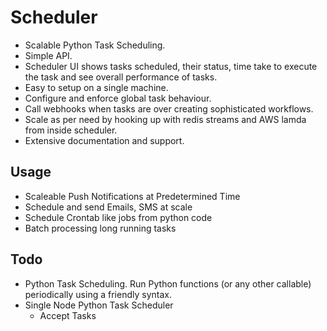 # Scheduler

- Scalable Python Task Scheduling.
- Simple API.
- Scheduler UI shows tasks scheduled, their status, time take to execute the task and see overall performance of tasks.
- Easy to setup on a single machine.
- Configure and enforce global task behaviour.
- Call webhooks when tasks are over creating sophisticated workflows.
- Scale as per need by hooking up with redis streams and AWS lamda from inside scheduler.
- Extensive documentation and support.

Usage
-----

- Scaleable Push Notifications at Predetermined Time
- Schedule and send Emails, SMS at scale 
- Schedule Crontab like jobs from python code
- Batch processing long running tasks

Todo
----

- Python Task Scheduling. Run Python functions (or any other callable) periodically using a friendly syntax.
- Single Node Python Task Scheduler 
  - Accept Tasks
